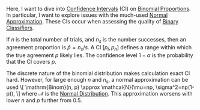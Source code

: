 Here, I want to dive into [Confidence Intervals](https://en.wikipedia.org/wiki/Confidence_interval) (CI) on [Binomial Proportions](https://en.wikipedia.org/wiki/Binomial_proportion_confidence_interva). In particular, I want to explore issues with the much-used [Normal Approximation](https://en.wikipedia.org/wiki/Binomial_distribution#Normal_approximation). These CIs occur when assessing the quality of [Binary Classifiers](https://en.wikipedia.org/wiki/Binary_classification).

If $n$ is the total number of trials, and $n_s$ is the number successes, then an agreement proportion is $\hat{p}=n_s/s$. A CI $[p_l, p_h]$ defines a range within which the true agreement $p$ likely lies. The confidence level $1-\alpha$ is the probability that the CI covers $p$. 

The discrete nature of the binomial distribution makes calculation exact CI hard. However, for large enough $n$ and $n_s$, a normal approximation can be used
\\[
\mathrm{Binom}(n, p) \approx \mathcal{N}(\mu=np, \sigma^2=np(1-p))\,
\\]
where $\mathcal{N}$ is the [Normal Distribution](https://en.wikipedia.org/wiki/Normal_distribution). This approximation worsens with lower $n$ and $p$ further from 0.5.
